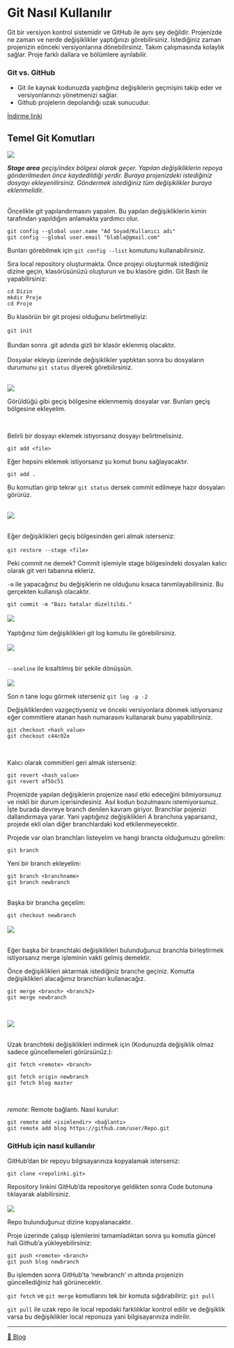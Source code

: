 # Git Nasıl Kullanılır


Git bir versiyon kontrol sistemidir ve GitHub ile aynı şey değildir. 
Projenizde ne zaman ve nerde değişiklikler yaptığınızı görebilirsiniz.
İstediğiniz zaman projenizin eönceki versiyonlarına dönebilirsiniz.
Takım çalışmasında kolaylık sağlar.
Proje farklı dallara ve bölümlere ayrılabilir.

### Git vs. GitHub

* Git ile kaynak kodunuzda yaptığınız değişiklerin geçmişini takip eder ve versiyonlarınızı yönetmenizi sağlar.
* Github projelerin depolandığı uzak sunucudur.

[İndirme linki](https://git-scm.com/downloads)

## Temel Git Komutları


![](https://external-content.duckduckgo.com/iu/?u=https%3A%2F%2Fqph.fs.quoracdn.net%2Fmain-qimg-3aa29f29ede6a8245b6964f663c60339&f=1&nofb=1)

***Stage area** geçiş/index bölgesi olarak geçer. Yapılan değişikliklerin repoya gönderilmeden önce kaydedildiği yerdir. Buraya projenizdeki istediğiniz dosyayı ekleyenilirsiniz. 
Göndermek istediğiniz tüm değişiklikler buraya eklenmelidir.*
<br/><br/>

Öncelikle git yapılandırmasını yapalım. Bu yapılan değişikliklerin kimin tarafından yapıldığını anlamakta yardımcı olur. <br/>


```
git config --global user.name "Ad Soyad/Kullanıcı adı"  
git config --global user.email "blabla@gmail.com"
```


Bunları görebilmek için  `git config --list`  komutunu kullanabilirsiniz. <br/>

Sıra local repository oluşturmakta. Önce projeyi oluşturmak istediğiniz dizine geçin, klasörüsünüzü oluşturun ve bu klasöre gidin. Git Bash ile yapabilirsiniz: <br/>

```
cd Dizin 
mkdir Proje
cd Proje
```


Bu klasörün bir git projesi olduğunu belirtmeliyiz: <br/><br/>
`git init` <br/><br/>
Bundan sonra .git adında gizli bir klasör eklenmiş olacaktır. <br/><br/>
Dosyalar ekleyip üzerinde değişiklikler yaptıktan sonra bu dosyaların durumunu `git status` diyerek görebilirsiniz.  <br/> <br/>

![](https://media.discordapp.net/attachments/694610695752515656/796119934090215484/unknown.png) <br/>

Görüldüğü gibi geçiş bölgesine eklenmemiş dosyalar var. Bunları geçiş bölgesine ekleyelim.

<br/>

Belirli bir dosyayı eklemek istiyorsanız dosyayı belirtmelisiniz. <br/>

`git add <file>` <br/>

Eğer hepsini eklemek istiyorsanız şu komut bunu sağlayacaktır. <br/>

`git add .` <br/>

Bu komutları girip tekrar `git status` dersek commit edilmeye hazır dosyaları görürüz. <br/> <br/>

![](https://cybling.files.wordpress.com/2021/01/image-2.png) <br/><br/>

Eğer değişiklikleri geçiş bölgesinden geri almak isterseniz: <br/><br/>
`git restore --stage <file>` <br/>

Peki commit ne demek? Commit işlemiyle stage bölgesindeki dosyaları kalıcı olarak git veri tabanına ekleriz. <br/>

`-m` ile yapacağınız bu değişiklerin ne olduğunu kısaca tanımlayabilirsiniz. Bu gerçekten kullanışlı olacaktır. <br/>

`git commit -m "Bazı hatalar düzeltildi."
` <br/><br/>
![](https://cybling.files.wordpress.com/2021/01/image-3.png) <br/><br/>
Yaptığınız tüm değişiklikleri git log komutu ile görebilirsiniz. <br/><br/>
![](https://cybling.files.wordpress.com/2021/01/image-4.png) <br/><br/>

`--oneline` ile kısaltılmış bir şekile dönüşsün. <br/><br/>
![](https://cybling.files.wordpress.com/2021/01/image-5.png) <br/>

Son n tane logu görmek isterseniz `git log -p -2` <br/>

Değişikliklerden vazgeçtiyseniz ve önceki versiyonlara dönmek istiyorsanız eğer commitlere atanan hash numarasını kullanarak bunu yapabilirsiniz. <br/>


```
git checkout <hash_value>
git checkout c44c02e
```
 <br/>

Kalıcı olarak commitleri geri almak isterseniz: <br/>

```
git revert <hash_value>
git revert af5bc51
```


Projenizde yapılan değişiklerin projenize nasıl etki edeceğini bilmiyorsunuz ve riskli bir durum içerisindesiniz. Asıl kodun bozulmasını istemiyorsunuz. İşte burada devreye branch denilen kavram giriyor. Branchlar pojenizi dallandırmaya yarar. Yani yaptığınız değişiklikleri A branchına yaparsanız, projede ekli olan diğer branchlardaki kod etkilenmeyecektir. <br/>

Projede var olan branchları listeyelim ve hangi brancta olduğumuzu görelim: <br/>


`git branch` <br/>

Yeni bir branch ekleyelim: <br/>

```
git branch <branchname>
git branch newbranch
```
<br/>
Başka bir brancha geçelim: <br/>

`git checkout newbranch` <br/><br/>
![](https://cybling.files.wordpress.com/2021/01/image-6.png) <br/> <br/>

Eğer başka bir branchtaki değişiklikleri bulunduğunuz branchla birleştirmek istiyorsanız merge işleminin vakti gelmiş demektir. <br/>

Önce değişiklikleri aktarmak istediğiniz branche geçiniz. Komutta değişiklikleri alacağımız branchları kullanacağız. <br/>

```
git merge <branch> <branch2>
git merge newbranch
```

<br/>

![](https://cybling.files.wordpress.com/2021/01/image-7.png) <br/><br/>

Uzak branchteki değişiklikleri indirmek için (Kodunuzda değişiklik olmaz sadece güncellemeleri görürsünüz.): <br/>


``` git fetch <remote>
git fetch <remote> <branch>

git fetch origin newbranch
git fetch blog master 
```
<br/>

_remote_: Remote bağlantı. Nasıl kurulur: <br/>

```
git remote add <isimlendir> <bağlantı>
git remote add blog https://github.com/user/Repo.git
```

### GitHub için nasıl kullanılır
GitHub’dan bir repoyu bilgisayarınıza kopyalamak isterseniz: 

```
git clone <repolinki.git>
```
Repository linkini GitHub’da repositorye geldikten sonra Code butonuna tıklayarak alabilirsiniz. <br/><br/>
![](https://cybling.files.wordpress.com/2021/01/image-8.png) <br/>

Repo bulunduğunuz dizine kopyalanacaktır.<br/>

Proje üzerinde çalışıp işlemlerini tamamladıktan sonra şu komutla güncel hali Github’a yükleyebilirsiniz: <br/>

```
git push <remote> <branch>
git push blog newbranch
```
Bu işlemden sonra GitHub’ta ‘newbranch’ ın altında projenizin güncellediğiniz hali görünecektir. <br/>


`git fetch` ve `git merge` komutlarını tek bir komuta sığdırabiliriz: `git pull`

`git pull` ile uzak repo ile local repodaki farklılıklar kontrol edilir ve değişiklik varsa bu değişiklikler local reponuza yani bilgisayarınıza indirilir.


----

[:link: Blog](https://cybling.wordpress.com/2021/01/05/git-nasil-kullanilir/)
